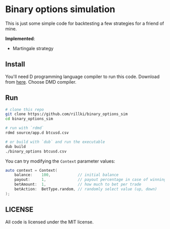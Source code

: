# Binary options simulation
This is just some simple code for backtesting a few strategies for a friend of mine.

**Implemented**:
* Martingale strategy

## Install
You'll need D programming language compiler to run this code. Download from [here](https://dlang.org). Choose DMD compiler.

## Run
```sh
# clone this repo
git clone https://github.com/rillki/binary_options_sim
cd binary_options_sim

# run with `rdmd`
rdmd source/app.d btcusd.csv

# or build with `dub` and run the executable
dub build
./binary_options btcusd.csv
```

You can try modifying the `Context` parameter values:
```d
auto context = Context(
    balance:    100,            // initial balance
    payout:     1,              // payout percentage in case of winning (0; 1]
    betAmount:  1,              // how much to bet per trade
    betAction:  BetType.random, // randomly select value (up, down)
);
```

## LICENSE
All code is licensed under the MIT license.
